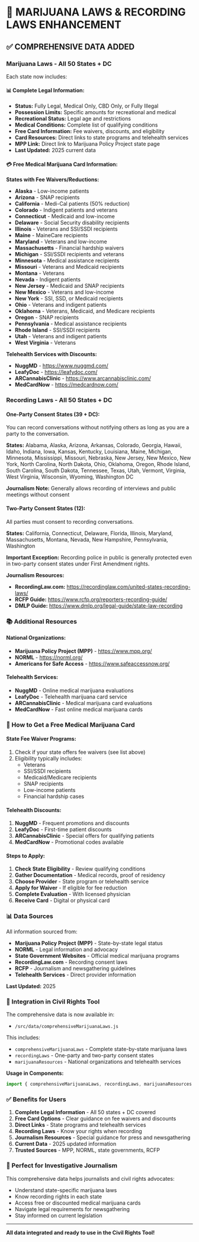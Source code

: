 # 🌿 **MARIJUANA LAWS & RECORDING LAWS ENHANCEMENT**

## ✅ **COMPREHENSIVE DATA ADDED**

### **Marijuana Laws - All 50 States + DC**

Each state now includes:

#### **📊 Complete Legal Information:**
- **Status:** Fully Legal, Medical Only, CBD Only, or Fully Illegal
- **Possession Limits:** Specific amounts for recreational and medical
- **Recreational Status:** Legal age and restrictions
- **Medical Conditions:** Complete list of qualifying conditions
- **Free Card Information:** Fee waivers, discounts, and eligibility
- **Card Resources:** Direct links to state programs and telehealth services
- **MPP Link:** Direct link to Marijuana Policy Project state page
- **Last Updated:** 2025 current data

#### **💳 Free Medical Marijuana Card Information:**

**States with Fee Waivers/Reductions:**
- **Alaska** - Low-income patients
- **Arizona** - SNAP recipients
- **California** - Medi-Cal patients (50% reduction)
- **Colorado** - Indigent patients and veterans
- **Connecticut** - Medicaid and low-income
- **Delaware** - Social Security disability recipients
- **Illinois** - Veterans and SSI/SSDI recipients
- **Maine** - MaineCare recipients
- **Maryland** - Veterans and low-income
- **Massachusetts** - Financial hardship waivers
- **Michigan** - SSI/SSDI recipients and veterans
- **Minnesota** - Medical assistance recipients
- **Missouri** - Veterans and Medicaid recipients
- **Montana** - Veterans
- **Nevada** - Indigent patients
- **New Jersey** - Medicaid and SNAP recipients
- **New Mexico** - Veterans and low-income
- **New York** - SSI, SSD, or Medicaid recipients
- **Ohio** - Veterans and indigent patients
- **Oklahoma** - Veterans, Medicaid, and Medicare recipients
- **Oregon** - SNAP recipients
- **Pennsylvania** - Medical assistance recipients
- **Rhode Island** - SSI/SSDI recipients
- **Utah** - Veterans and indigent patients
- **West Virginia** - Veterans

**Telehealth Services with Discounts:**
- **NuggMD** - https://www.nuggmd.com/
- **LeafyDoc** - https://leafydoc.com/
- **ARCannabisClinic** - https://www.arcannabisclinic.com/
- **MedCardNow** - https://medcardnow.com/

### **Recording Laws - All 50 States + DC**

#### **One-Party Consent States (39 + DC):**
You can record conversations without notifying others as long as you are a party to the conversation.

**States:**
Alabama, Alaska, Arizona, Arkansas, Colorado, Georgia, Hawaii, Idaho, Indiana, Iowa, Kansas, Kentucky, Louisiana, Maine, Michigan, Minnesota, Mississippi, Missouri, Nebraska, New Jersey, New Mexico, New York, North Carolina, North Dakota, Ohio, Oklahoma, Oregon, Rhode Island, South Carolina, South Dakota, Tennessee, Texas, Utah, Vermont, Virginia, West Virginia, Wisconsin, Wyoming, Washington DC

**Journalism Note:** Generally allows recording of interviews and public meetings without consent

#### **Two-Party Consent States (12):**
All parties must consent to recording conversations.

**States:**
California, Connecticut, Delaware, Florida, Illinois, Maryland, Massachusetts, Montana, Nevada, New Hampshire, Pennsylvania, Washington

**Important Exception:** Recording police in public is generally protected even in two-party consent states under First Amendment rights.

**Journalism Resources:**
- **RecordingLaw.com:** https://recordinglaw.com/united-states-recording-laws/
- **RCFP Guide:** https://www.rcfp.org/reporters-recording-guide/
- **DMLP Guide:** https://www.dmlp.org/legal-guide/state-law-recording

### **📚 Additional Resources**

#### **National Organizations:**
- **Marijuana Policy Project (MPP)** - https://www.mpp.org/
- **NORML** - https://norml.org/
- **Americans for Safe Access** - https://www.safeaccessnow.org/

#### **Telehealth Services:**
- **NuggMD** - Online medical marijuana evaluations
- **LeafyDoc** - Telehealth marijuana card service
- **ARCannabisClinic** - Medical marijuana card evaluations
- **MedCardNow** - Fast online medical marijuana cards

### **🎯 How to Get a Free Medical Marijuana Card**

#### **State Fee Waiver Programs:**
1. Check if your state offers fee waivers (see list above)
2. Eligibility typically includes:
   - Veterans
   - SSI/SSDI recipients
   - Medicaid/Medicare recipients
   - SNAP recipients
   - Low-income patients
   - Financial hardship cases

#### **Telehealth Discounts:**
1. **NuggMD** - Frequent promotions and discounts
2. **LeafyDoc** - First-time patient discounts
3. **ARCannabisClinic** - Special offers for qualifying patients
4. **MedCardNow** - Promotional codes available

#### **Steps to Apply:**
1. **Check State Eligibility** - Review qualifying conditions
2. **Gather Documentation** - Medical records, proof of residency
3. **Choose Provider** - State program or telehealth service
4. **Apply for Waiver** - If eligible for fee reduction
5. **Complete Evaluation** - With licensed physician
6. **Receive Card** - Digital or physical card

### **📊 Data Sources**

All information sourced from:
- **Marijuana Policy Project (MPP)** - State-by-state legal status
- **NORML** - Legal information and advocacy
- **State Government Websites** - Official medical marijuana programs
- **RecordingLaw.com** - Recording consent laws
- **RCFP** - Journalism and newsgathering guidelines
- **Telehealth Services** - Direct provider information

**Last Updated:** 2025

### **🔗 Integration in Civil Rights Tool**

The comprehensive data is now available in:
- `/src/data/comprehensiveMarijuanaLaws.js`

This includes:
- `comprehensiveMarijuanaLaws` - Complete state-by-state marijuana laws
- `recordingLaws` - One-party and two-party consent states
- `marijuanaResources` - National organizations and telehealth services

**Usage in Components:**
```javascript
import { comprehensiveMarijuanaLaws, recordingLaws, marijuanaResources } from '../data/comprehensiveMarijuanaLaws';
```

### **✅ Benefits for Users**

1. **Complete Legal Information** - All 50 states + DC covered
2. **Free Card Options** - Clear guidance on fee waivers and discounts
3. **Direct Links** - State programs and telehealth services
4. **Recording Laws** - Know your rights when recording
5. **Journalism Resources** - Special guidance for press and newsgathering
6. **Current Data** - 2025 updated information
7. **Trusted Sources** - MPP, NORML, state governments, RCFP

### **🎉 Perfect for Investigative Journalism**

This comprehensive data helps journalists and civil rights advocates:
- Understand state-specific marijuana laws
- Know recording rights in each state
- Access free or discounted medical marijuana cards
- Navigate legal requirements for newsgathering
- Stay informed on current legislation

---

**All data integrated and ready to use in the Civil Rights Tool!**